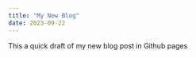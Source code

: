 ```yaml
---
title: "My New Blog"
date: 2023-09-22
---
```

This a quick draft of my new blog post in Github pages
